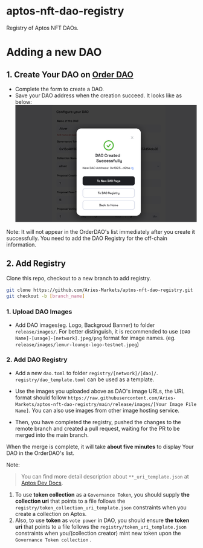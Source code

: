 # aptos-nft-dao-registry

Registry of Aptos NFT DAOs.

# Adding a new DAO

## 1. Create Your DAO on [Order DAO](https://order.ariesmarkets.xyz)

- Complete the form to create a DAO.
- Save your DAO address when the creation succeed. It looks like as below:
  ![DAO Created Successfully](./release/images/demo/create_dao_successfully.png)

Note: It will not appear in the OrderDAO's list immediately after you create it successfully. You need to add the DAO Registry for the off-chain information.

## 2. Add Registry

Clone this repo, checkout to a new branch to add registry.

```bash
git clone https://github.com/Aries-Markets/aptos-nft-dao-registry.git
git checkout -b [branch_name]
```

### 1. Upload DAO Images

- Add DAO images(eg. Logo, Backgroud Banner) to folder `release/images/`.
  For better distinguish, it is recommended to use `[DAO Name]-[usage]-[network].jpeg/png` format for image names. (eg. `release/images/lemur-lounge-logo-testnet.jpeg`)

### 2. Add DAO Registry

- Add a new `dao.toml` to folder `registry/[network]/[dao]/`.
  `registry/dao_template.toml` can be used as a template.

- Use the images you uploaded above as DAO's image URLs, the URL format should follow `https://raw.githubusercontent.com/Aries-Markets/aptos-nft-dao-registry/main/release/images/[Your Image File Name]`. You can also use images from other image hosting service.

- Then, you have completed the registry, pushed the changes to the remote branch and created a pull request, waiting for the PR to be merged into the main branch.

When the merge is complete, it will take **about five minutes** to display Your DAO in the OrderDAO's list.

Note:

> You can find more detail description about `**_uri_template.json` at [Aptos Dev Docs](https://aptos.dev/concepts/coin-and-token/aptos-token#storing-metadata-off-chain).

1. To use **token collection** as a `Governance Token`, you should supply **the collection uri** that points to a file follows the `registry/token_collection_uri_template.json` constraints when you create a collection on Aptos.
2. Also, to use **token** as `vote power` in DAO, you should ensure **the token uri** that points to a file follows the `registry/token_uri_template.json` constraints when you/(collection creator) mint new token upon the `Governance Token collection` .
